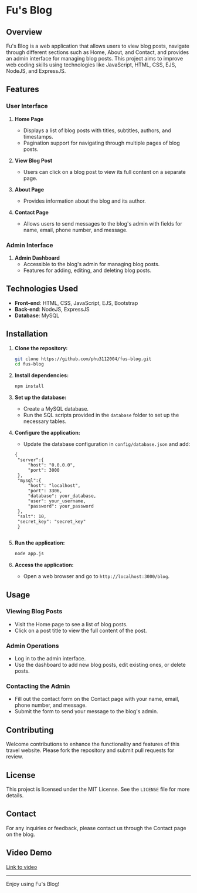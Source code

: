 # Fu's Blog

## Overview

Fu's Blog is a web application that allows users to view blog posts, navigate through different sections such as Home, About, and Contact, and provides an admin interface for managing blog posts. This project aims to improve web coding skills using technologies like JavaScript, HTML, CSS, EJS, NodeJS, and ExpressJS.

## Features

### User Interface

1. **Home Page**
    - Displays a list of blog posts with titles, subtitles, authors, and timestamps.
    - Pagination support for navigating through multiple pages of blog posts.

2. **View Blog Post**
    - Users can click on a blog post to view its full content on a separate page.

3. **About Page**
    - Provides information about the blog and its author.

4. **Contact Page**
    - Allows users to send messages to the blog's admin with fields for name, email, phone number, and message.

### Admin Interface

1. **Admin Dashboard**
    - Accessible to the blog's admin for managing blog posts.
    - Features for adding, editing, and deleting blog posts.

## Technologies Used

- **Front-end**: HTML, CSS, JavaScript, EJS, Bootstrap
- **Back-end**: NodeJS, ExpressJS
- **Database**: MySQL 

## Installation

1. **Clone the repository:**
    ```bash
    git clone https://github.com/phu3112004/fus-blog.git
    cd fus-blog
    ```

2. **Install dependencies:**
    ```bash
    npm install
    ```

3. **Set up the database:**
    - Create a MySQL database.
    - Run the SQL scripts provided in the `database` folder to set up the necessary tables.

4. **Configure the application:**
    - Update the database configuration in `config/database.json` and add:
   ```
   {
    "server":{
        "host": "0.0.0.0",
        "port": 3000
    },
    "mysql":{
        "host": "localhost",
        "port": 3306,
        "database": your_database,
        "user": your_username,
        "password": your_password
    },
    "salt": 10,
    "secret_key": "secret_key"
    }
     
    ```

5. **Run the application:**
    ```bash
    node app.js
    ```

6. **Access the application:**
    - Open a web browser and go to `http://localhost:3000/blog`.

## Usage

### Viewing Blog Posts

- Visit the Home page to see a list of blog posts.
- Click on a post title to view the full content of the post.

### Admin Operations

- Log in to the admin interface.
- Use the dashboard to add new blog posts, edit existing ones, or delete posts.

### Contacting the Admin

- Fill out the contact form on the Contact page with your name, email, phone number, and message.
- Submit the form to send your message to the blog's admin.

## Contributing
Welcome contributions to enhance the functionality and features of this travel website. Please fork the repository and submit pull requests for review.

## License

This project is licensed under the MIT License. See the `LICENSE` file for more details.

## Contact

For any inquiries or feedback, please contact us through the Contact page on the blog.

## Video Demo
[Link to video](https://drive.google.com/file/d/1TR1v5ILfFtP8AN4xpY6wTwggxdjIg5B3/view?usp=drive_link)

---

Enjoy using Fu's Blog!
